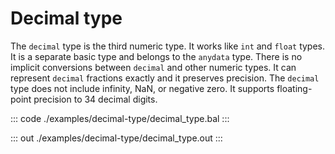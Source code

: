 # Decimal type

The `decimal` type is the third numeric type. It works like `int` and `float` types.
It is a separate basic type and belongs to the `anydata` type.
There is no implicit conversions between `decimal` and other numeric types.
It can represent `decimal` fractions exactly and it preserves precision.
The `decimal` type does not include infinity, NaN, or negative zero.
It supports floating-point precision to 34 decimal digits.


::: code ./examples/decimal-type/decimal_type.bal :::

::: out ./examples/decimal-type/decimal_type.out :::
